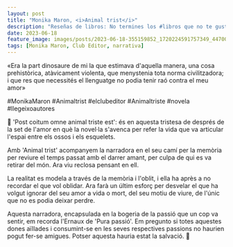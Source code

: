 ```yaml
---
layout: post
title: "Monika Maron, <i>Animal trist</i>"
description: "Reseñas de libros: No termines los #libros que no te gustan. I els #llibres que t'agraden llegeix-los tants cops com calgui."
date: 2023-06-18
feature_image: images/posts/2023-06-18-355159852_1720224591757349_4470042315544441243_n_17961016301600577.heic
tags: [Monika Maron, Club Editor, narrativa]
---
```


«Era la part dinosaure de mi la que estimava d'aquella manera, una cosa prehistòrica, atàvicament violenta, que menystenia tota norma civilitzadora; i que res que necessités el llenguatge no podia tenir raó contra el meu amor»
<!--more-->

#MonikaMaron #Animaltrist #elclubeditor #Animaltriste #novela #llegeixoautores

🦖 'Post coitum omne animal triste est': és en aquesta tristesa de després de la set de l'amor en què la novel·la s'avenca per refer la vida que va articular l'espai entre els ossos i els esquelets. 

Amb 'Animal trist' acompanyem la narradora en el seu camí per la memòria per reviure el temps passat amb el darrer amant, per culpa de qui es va retirar del món. Ara viu reclosa pensant en ell. 

La realitat es modela a través de la memòria i l'oblit, i ella ha après a no recordar el que vol oblidar. Ara farà un últim esforç per desvelar el que ha volgut ignorar del seu amor a vida o mort, del seu motiu de viure, de l'únic que no es podia deixar perdre.

Aquesta narradora, encapsulada en la bogeria de la passió que un cop va sentir, em recorda l'Ernaux de 'Pura passió'. Em pregunto si totes aquestes dones aïllades i consumint-se en les seves respectives passions no haurien pogut fer-se amigues. Potser aquesta hauria estat la salvació. 🦖
